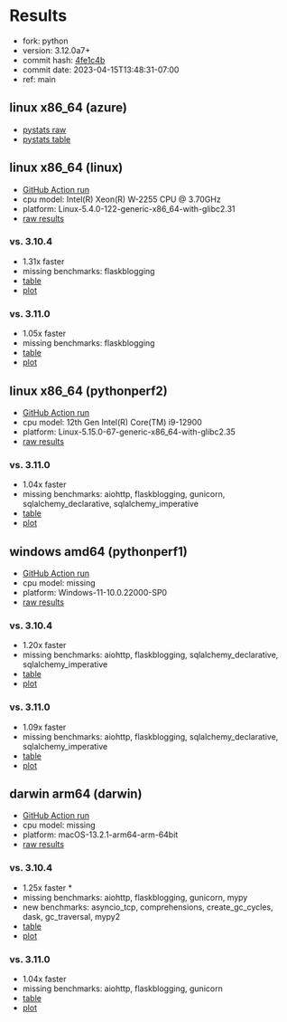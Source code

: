 # Results

- fork: python
- version: 3.12.0a7+
- commit hash: [4fe1c4b](https://github.com/python/cpython/commit/4fe1c4b)
- commit date: 2023-04-15T13:48:31-07:00
- ref: main

## linux x86_64 (azure)

- [pystats raw](bm-20230415-azure-x86_64-python-main-3.12.0a7%2B-4fe1c4b-pystats.json)
- [pystats table](bm-20230415-azure-x86_64-python-main-3.12.0a7%2B-4fe1c4b-pystats.md)

## linux x86_64 (linux)

- [GitHub Action run](https://github.com/faster-cpython/benchmarking/actions/runs/4710535001)
- cpu model: Intel(R) Xeon(R) W-2255 CPU @ 3.70GHz
- platform: Linux-5.4.0-122-generic-x86_64-with-glibc2.31
- [raw results](bm-20230415-linux-x86_64-python-main-3.12.0a7%2B-4fe1c4b.json)

### vs. 3.10.4

- 1.31x faster
- missing benchmarks: flaskblogging
- [table](bm-20230415-linux-x86_64-python-main-3.12.0a7%2B-4fe1c4b-vs-3.10.4.md)
- [plot](bm-20230415-linux-x86_64-python-main-3.12.0a7%2B-4fe1c4b-vs-3.10.4.png)

### vs. 3.11.0

- 1.05x faster
- missing benchmarks: flaskblogging
- [table](bm-20230415-linux-x86_64-python-main-3.12.0a7%2B-4fe1c4b-vs-3.11.0.md)
- [plot](bm-20230415-linux-x86_64-python-main-3.12.0a7%2B-4fe1c4b-vs-3.11.0.png)

## linux x86_64 (pythonperf2)

- [GitHub Action run](https://github.com/faster-cpython/benchmarking/actions/runs/4710535001)
- cpu model: 12th Gen Intel(R) Core(TM) i9-12900
- platform: Linux-5.15.0-67-generic-x86_64-with-glibc2.35
- [raw results](bm-20230415-pythonperf2-x86_64-python-main-3.12.0a7%2B-4fe1c4b.json)

### vs. 3.11.0

- 1.04x faster
- missing benchmarks: aiohttp, flaskblogging, gunicorn, sqlalchemy_declarative, sqlalchemy_imperative
- [table](bm-20230415-pythonperf2-x86_64-python-main-3.12.0a7%2B-4fe1c4b-vs-3.11.0.md)
- [plot](bm-20230415-pythonperf2-x86_64-python-main-3.12.0a7%2B-4fe1c4b-vs-3.11.0.png)

## windows amd64 (pythonperf1)

- [GitHub Action run](https://github.com/faster-cpython/benchmarking/actions/runs/4710535001)
- cpu model: missing
- platform: Windows-11-10.0.22000-SP0
- [raw results](bm-20230415-pythonperf1-amd64-python-main-3.12.0a7%2B-4fe1c4b.json)

### vs. 3.10.4

- 1.20x faster
- missing benchmarks: aiohttp, flaskblogging, sqlalchemy_declarative, sqlalchemy_imperative
- [table](bm-20230415-pythonperf1-amd64-python-main-3.12.0a7%2B-4fe1c4b-vs-3.10.4.md)
- [plot](bm-20230415-pythonperf1-amd64-python-main-3.12.0a7%2B-4fe1c4b-vs-3.10.4.png)

### vs. 3.11.0

- 1.09x faster
- missing benchmarks: aiohttp, flaskblogging, sqlalchemy_declarative, sqlalchemy_imperative
- [table](bm-20230415-pythonperf1-amd64-python-main-3.12.0a7%2B-4fe1c4b-vs-3.11.0.md)
- [plot](bm-20230415-pythonperf1-amd64-python-main-3.12.0a7%2B-4fe1c4b-vs-3.11.0.png)

## darwin arm64 (darwin)

- [GitHub Action run](https://github.com/faster-cpython/benchmarking/actions/runs/4710535001)
- cpu model: missing
- platform: macOS-13.2.1-arm64-arm-64bit
- [raw results](bm-20230415-darwin-arm64-python-main-3.12.0a7%2B-4fe1c4b.json)

### vs. 3.10.4

- 1.25x faster \*
- missing benchmarks: aiohttp, flaskblogging, gunicorn, mypy
- new benchmarks: asyncio_tcp, comprehensions, create_gc_cycles, dask, gc_traversal, mypy2
- [table](bm-20230415-darwin-arm64-python-main-3.12.0a7%2B-4fe1c4b-vs-3.10.4.md)
- [plot](bm-20230415-darwin-arm64-python-main-3.12.0a7%2B-4fe1c4b-vs-3.10.4.png)

### vs. 3.11.0

- 1.04x faster
- missing benchmarks: aiohttp, flaskblogging, gunicorn
- [table](bm-20230415-darwin-arm64-python-main-3.12.0a7%2B-4fe1c4b-vs-3.11.0.md)
- [plot](bm-20230415-darwin-arm64-python-main-3.12.0a7%2B-4fe1c4b-vs-3.11.0.png)

